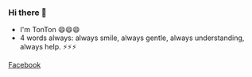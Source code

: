 ### Hi there 👋

- I'm TonTon 😄😄😄
- 4 words always: always smile, always gentle, always understanding, always help. ⚡⚡⚡

[Facebook](https://www.facebook.com/HuynhMinhHoang.69)




